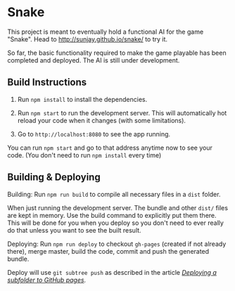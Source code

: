# Snake
This project is meant to eventually hold a functional AI for the game "Snake".
Head to http://sunjay.github.io/snake/ to try it.

So far, the basic functionality required to make the game playable has been
completed and deployed. The AI is still under development.

## Build Instructions

1. Run `npm install` to install the dependencies.

2. Run `npm start` to run the development server. This will automatically hot reload your code when it changes (with some limitations).

3. Go to `http://localhost:8080` to see the app running. 

You can run `npm start` and go to that address anytime now to see your code. (You don't need to run `npm install` every time)

## Building & Deploying
Building:
Run `npm run build` to compile all necessary files in a `dist` folder.

When just running the development server. The bundle and other `dist/` files are kept in memory. Use the build command to explicitly put them there. This will be done for you when you deploy so you don't need to ever really do that unless you want to see the built result.

Deploying:
Run `npm run deploy` to checkout `gh-pages` (created if not already there), merge master, build the code, commit and push the generated bundle.

Deploy will use `git subtree push` as described in the article [*Deploying a subfolder to GitHub pages*](https://gist.github.com/cobyism/4730490).

